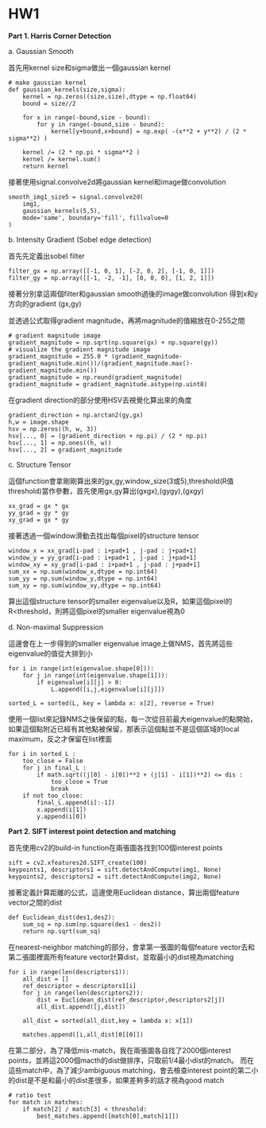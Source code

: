# HW1

**Part 1. Harris Corner Detection**

a. Gaussian Smooth

首先用kernel size和sigma做出一個gaussian kernel
```
# make gaussian kernel
def gaussian_kernels(size,sigma):
    kernel = np.zeros((size,size),dtype = np.float64)
    bound = size//2
    
    for x in range(-bound,size - bound):
        for y in range(-bound,size - bound):
            kernel[y+bound,x+bound] = np.exp( -(x**2 + y**2) / (2 * sigma**2) )
    
    kernel /= (2 * np.pi * sigma**2 )
    kernel /= kernel.sum()
    return kernel
```

接著使用signal.convolve2d將gaussian kernel和image做convolution
```
smooth_img1_size5 = signal.convolve2d(
    img1, 
    gaussian_kernels(5,5), 
    mode='same', boundary='fill', fillvalue=0
)
```

b. Intensity Gradient (Sobel edge detection)

首先先定義出sobel filter
```
filter_gx = np.array([[-1, 0, 1], [-2, 0, 2], [-1, 0, 1]])
filter_gy = np.array([[-1, -2, -1], [0, 0, 0], [1, 2, 1]])
```

接著分別拿這兩個filter和gaussian smooth過後的image做convolution
得到x和y方向的gradient (gx,gy)

並透過公式取得gradient magnitude，再將magnitude的值縮放在0-255之間
```
# gradient magnitude image
gradient_magnitude = np.sqrt(np.square(gx) + np.square(gy))
# visualize the gradient magnitude image
gradient_magnitude = 255.0 * (gradient_magnitude-gradient_magnitude.min())/(gradient_magnitude.max()-gradient_magnitude.min())
gradient_magnitude = np.round(gradient_magnitude)
gradient_magnitude = gradient_magnitude.astype(np.uint8)
```

在gradient direction的部分使用HSV去視覺化算出來的角度
```
gradient_direction = np.arctan2(gy,gx)
h,w = image.shape
hsv = np.zeros((h, w, 3))
hsv[..., 0] = (gradient_direction + np.pi) / (2 * np.pi)
hsv[..., 1] = np.ones((h, w))
hsv[..., 2] = gradient_magnitude
```

c. Structure Tensor

這個function會拿剛剛算出來的gx,gy,window_size(3或5),threshold(R值threshold)當作參數，首先使用gx,gy算出(gxgx),(gygy),(gxgy)

```
xx_grad = gx * gx
yy_grad = gy * gy
xy_grad = gx * gy
```

接著透過一個window滑動去找出每個pixel的structure tensor
```
window_x = xx_grad[i-pad : i+pad+1 , j-pad : j+pad+1]
window_y = yy_grad[i-pad : i+pad+1 , j-pad : j+pad+1]
window_xy = xy_grad[i-pad : i+pad+1 , j-pad : j+pad+1]
sum_xx = np.sum(window_x,dtype = np.int64)
sum_yy = np.sum(window_y,dtype = np.int64)
sum_xy = np.sum(window_xy,dtype = np.int64)
```

算出這個structure tensor的smaller eigenvalue以及R，如果這個pixel的R<threshold，則將這個pixel的smaller eigenvalue視為0

d. Non-maximal Suppression

這邊會在上一步得到的smaller eigenvalue image上做NMS，首先將這些eigenvalue的值從大排到小
```
for i in range(int(eigenvalue.shape[0])):
    for j in range(int(eigenvalue.shape[1])):
        if eigenvalue[i][j] > 0:
            L.append([i,j,eigenvalue[i][j]])

sorted_L = sorted(L, key = lambda x: x[2], reverse = True)
```

使用一個list來記錄NMS之後保留的點，每一次從目前最大eigenvalue的點開始，如果這個點附近已經有其他點被保留，那表示這個點並不是這個區域的local maximum，反之才保留在list裡面

```
for i in sorted_L :
    too_close = False
    for j in final_L :
        if math.sqrt((j[0] - i[0])**2 + (j[1] - i[1])**2) <= dis :
            too_close = True
            break
    if not too_close:
        final_L.append(i[:-1])
        x.append(i[1])
        y.append(i[0])
```

**Part 2. SIFT interest point detection and matching**

首先使用cv2的build-in function在兩張圖各找到100個interest points
```
sift = cv2.xfeatures2d.SIFT_create(100)
keypoints1, descriptors1 = sift.detectAndCompute(img1, None)
keypoints2, descriptors2 = sift.detectAndCompute(img2, None)
```

接著定義計算距離的公式，這邊使用Euclidean distance，算出兩個feature vector之間的dist
```
def Euclidean_dist(des1,des2):
    sum_sq = np.sum(np.square(des1 - des2))
    return np.sqrt(sum_sq)
```

在nearest-neighbor matching的部分，會拿第一張圖的每個feature vector去和第二張圖裡面所有feature vector計算dist，並取最小的dist視為matching

```
for i in range(len(descriptors1)):
    all_dist = []
    ref_descriptor = descriptors1[i]
    for j in range(len(descriptors2)):
        dist = Euclidean_dist(ref_descriptor,descriptors2[j])
        all_dist.append([j,dist])

    all_dist = sorted(all_dist,key = lambda x: x[1])

    matches.append([i,all_dist[0][0]])
```

在第二部分，為了降低mis-match，我在兩張圖各自找了2000個interest points，並將這2000個macth的dist做排序，只取前1/4最小dist的match。
而在這些match中，為了減少ambiguous matching，會去檢查interest point的第二小的dist是不是和最小的dist差很多，如果差夠多的話才視為good match
```
# ratio test
for match in matches:
    if match[2] / match[3] < threshold:
        best_matches.append([match[0],match[1]])
```